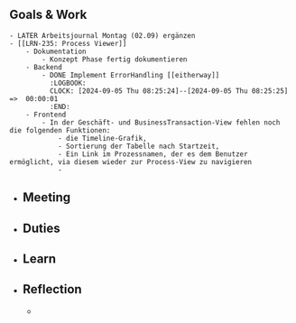 ## Goals & Work
	- LATER Arbeitsjournal Montag (02.09) ergänzen
	- [[LRN-235: Process Viewer]]
		- Dokumentation
			- Konzept Phase fertig dokumentieren
		- Backend
			- DONE Implement ErrorHandling [[eitherway]]
			  :LOGBOOK:
			  CLOCK: [2024-09-05 Thu 08:25:24]--[2024-09-05 Thu 08:25:25] =>  00:00:01
			  :END:
		- Frontend
			- In der Geschäft- und BusinessTransaction-View fehlen noch die folgenden Funktionen:
				- die Timeline-Grafik,
				- Sortierung der Tabelle nach Startzeit,
				- Ein Link im Prozessnamen, der es dem Benutzer ermöglicht, via diesem wieder zur Process-View zu navigieren
				-
- ## Meeting
- ## Duties
- ## Learn
- ## Reflection
	-